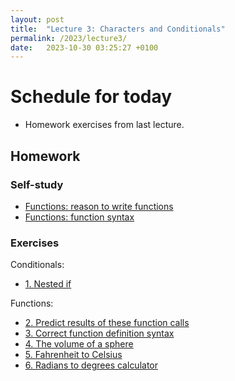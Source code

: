 ```yaml
---
layout: post
title:  "Lecture 3: Characters and Conditionals"
permalink: /2023/lecture3/
date:   2023-10-30 03:25:27 +0100
---
```


# Schedule for today

- Homework exercises from last lecture.

## Homework 

### Self-study

- [Functions: reason to write functions](https://adamkocsis.github.io/rkheion/2_Advanced_Beginner/05_simple_functions/reason.html)
- [Functions: function syntax](https://adamkocsis.github.io/rkheion/2_Advanced_Beginner/05_simple_functions/basic_function_syntax.html)

### Exercises

Conditionals:

- [1. Nested if](https://adamkocsis.github.io/rkheion/Exercises/2023-10-23-nested_if.html)

Functions:

- [2. Predict results of these function calls](https://adamkocsis.github.io/rkheion/Exercises/2022-11-06_results_of_functions.html)
- [3. Correct function definition syntax](https://adamkocsis.github.io/rkheion/Exercises/2022-11-06a_definition_correction.html)
- [4. The volume of a sphere](https://adamkocsis.github.io/rkheion/Exercises/2022-11-07a_sphere_volume.html)
- [5. Fahrenheit to Celsius](https://adamkocsis.github.io/rkheion/Exercises/2022-11-07b_fahrenheit.html)
- [6. Radians to degrees calculator](https://adamkocsis.github.io/rkheion/Exercises/2022-11-14d_deg_to_rad.html)
